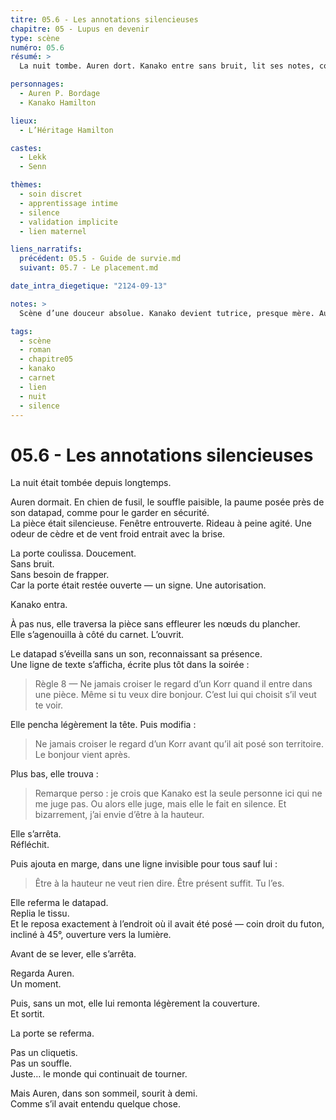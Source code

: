 ```yaml
---
titre: 05.6 - Les annotations silencieuses
chapitre: 05 - Lupus en devenir
type: scène
numéro: 05.6
résumé: >
  La nuit tombe. Auren dort. Kanako entre sans bruit, lit ses notes, corrige doucement. Aucun mot n’est échangé — mais un lien se tisse. Le datapad devient un espace de dialogue silencieux entre deux mondes.

personnages:
  - Auren P. Bordage
  - Kanako Hamilton

lieux:
  - L’Héritage Hamilton

castes:
  - Lekk
  - Senn

thèmes:
  - soin discret
  - apprentissage intime
  - silence
  - validation implicite
  - lien maternel

liens_narratifs:
  précédent: 05.5 - Guide de survie.md
  suivant: 05.7 - Le placement.md

date_intra_diegetique: "2124-09-13"

notes: >
  Scène d’une douceur absolue. Kanako devient tutrice, presque mère. Auren n’en a pas conscience, mais il est reconnu. Chaque geste ici est une preuve d’acceptation. Ce n’est pas encore de l’amour — mais c’est déjà du soin.

tags:
  - scène
  - roman
  - chapitre05
  - kanako
  - carnet
  - lien
  - nuit
  - silence
---
```


# 05.6 - Les annotations silencieuses

La nuit était tombée depuis longtemps.

Auren dormait. En chien de fusil, le souffle paisible, la paume posée près de son datapad, comme pour le garder en sécurité.  
La pièce était silencieuse. Fenêtre entrouverte. Rideau à peine agité. Une odeur de cèdre et de vent froid entrait avec la brise.

La porte coulissa. Doucement.  
Sans bruit.  
Sans besoin de frapper.  
Car la porte était restée ouverte — un signe. Une autorisation.

Kanako entra.

À pas nus, elle traversa la pièce sans effleurer les nœuds du plancher.  
Elle s’agenouilla à côté du carnet. L’ouvrit.

Le datapad s’éveilla sans un son, reconnaissant sa présence.  
Une ligne de texte s’afficha, écrite plus tôt dans la soirée :

> Règle 8 — Ne jamais croiser le regard d’un Korr quand il entre dans une pièce. Même si tu veux dire bonjour. C’est lui qui choisit s’il veut te voir.

Elle pencha légèrement la tête. Puis modifia :

> Ne jamais croiser le regard d’un Korr avant qu’il ait posé son territoire. Le bonjour vient après.

Plus bas, elle trouva :

> Remarque perso : je crois que Kanako est la seule personne ici qui ne me juge pas. Ou alors elle juge, mais elle le fait en silence. Et bizarrement, j’ai envie d’être à la hauteur.

Elle s’arrêta.  
Réfléchit.

Puis ajouta en marge, dans une ligne invisible pour tous sauf lui :

> Être à la hauteur ne veut rien dire. Être présent suffit. Tu l’es.

Elle referma le datapad.  
Replia le tissu.  
Et le reposa exactement à l’endroit où il avait été posé — coin droit du futon, incliné à 45°, ouverture vers la lumière.

Avant de se lever, elle s’arrêta.

Regarda Auren.  
Un moment.

Puis, sans un mot, elle lui remonta légèrement la couverture.  
Et sortit.

La porte se referma.

Pas un cliquetis.  
Pas un souffle.  
Juste… le monde qui continuait de tourner.

Mais Auren, dans son sommeil, sourit à demi.  
Comme s’il avait entendu quelque chose.
